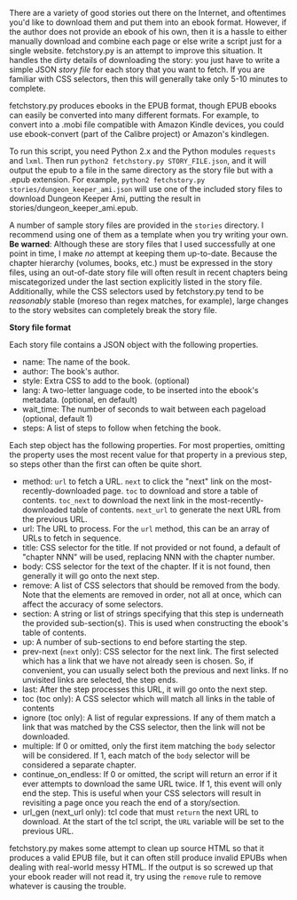 There are a variety of good stories out there on the Internet, and oftentimes you'd like to download them and put them into an ebook format. However, if the author does not provide an ebook of his own, then it is a hassle to either manually download and combine each page or else write a script just for a single website. fetchstory.py is an attempt to improve this situation. It handles the dirty details of downloading the story: you just have to write a simple JSON *story file* for each story that you want to fetch. If you are familiar with CSS selectors, then this will generally take only 5-10 minutes to complete.

fetchstory.py produces ebooks in the EPUB format, though EPUB ebooks can easily be converted into many different formats. For example, to convert into a .mobi file compatible with Amazon Kindle devices, you could use ebook-convert (part of the Calibre project) or Amazon's kindlegen.

To run this script, you need Python 2.x and the Python modules `requests` and `lxml`. Then run `python2 fetchstory.py STORY_FILE.json`, and it will output the epub to a file in the same directory as the story file but with a .epub extension. For example, `python2 fetchstory.py stories/dungeon_keeper_ami.json` will use one of the included story files to download Dungeon Keeper Ami, putting the result in stories/dungeon_keeper_ami.epub.
    
A number of sample story files are provided in the `stories` directory. I recommend using one of them as a template when you try writing your own. **Be warned**: Although these are story files that I used successfully  at one point in time, I make *no* attempt at keeping them up-to-date. Because the chapter hierarchy (volumes, books, etc.) must be expressed in the story files, using an out-of-date story file will often result in recent chapters being miscategorized under the last section explicitly listed in the story file. Additionally, while the CSS selectors used by fetchstory.py tend to be *reasonably* stable (moreso than regex matches, for example), large changes to the story websites can completely break the story file.

**Story file format**

Each story file contains a JSON object with the following properties.

* name: The name of the book.
* author: The book's author.
* style: Extra CSS to add to the book. (optional)
* lang: A two-letter language code, to be inserted into the ebook's metadata. (optional, en default)
* wait_time: The number of seconds to wait between each pageload (optional, default 1)
* steps: A list of steps to follow when fetching the book.

Each step object has the following properties. For most properties, omitting the property uses the most recent value for that property in a previous step, so steps other than the first can often be quite short.

* method: `url` to fetch a URL. `next` to click the "next" link on the most-recently-downloaded page. `toc` to download and store a table of contents. `toc_next` to download the next link in the most-recently-downloaded table of contents. `next_url` to generate the next URL from the previous URL.
* url: The URL to process. For the `url` method, this can be an array of URLs to fetch in sequence.
* title: CSS selector for the title. If not provided or not found, a default of "chapter NNN" will be used, replacing NNN with the chapter number.
* body: CSS selector for the text of the chapter. If it is not found, then generally it will go onto the next step.
* remove: A list of CSS selectors that should be removed from the body. Note that the elements are removed in order, not all at once, which can affect the accuracy of some selectors.
* section: A string or list of strings specifying that this step is underneath the provided sub-section(s). This is used when constructing the ebook's table of contents.
* up: A number of sub-sections to end before starting the step.
* prev-next (`next` only): CSS selector for the next link. The first selected <a> which has a link that we have not already seen is chosen. So, if convenient, you can usually select both the previous and next links. If no unvisited links are selected, the step ends.
* last: After the step processes this URL, it will go onto the next step.
* toc (toc only): A CSS selector which will match all links in the table of contents
* ignore (toc only): A list of regular expressions. If any of them match a link that was matched by the CSS selector, then the link will not be downloaded.
* multiple: If 0 or omitted, only the first item matching the `body` selector will be considered. If 1, each match of the `body` selector will be considered a separate chapter.
* continue_on_endless: If 0 or omitted, the script will return an error if it ever attempts to download the same URL twice. If 1, this event will only end the step. This is useful when your CSS selectors will result in revisiting a page once you reach the end of a story/section.
* url_gen (next_url only): tcl code that must `return` the next URL to download. At the start of the tcl script, the `URL` variable will be set to the previous URL.

fetchstory.py makes some attempt to clean up source HTML so that it produces a valid EPUB file, but it can often still produce invalid EPUBs when dealing with real-world messy HTML. If the output is so screwed up that your ebook reader will not read it, try using the `remove` rule to remove whatever is causing the trouble.
